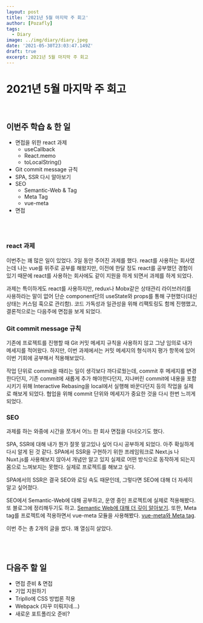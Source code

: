 ```yaml
---
layout: post
title: '2021년 5월 마지막 주 회고'
author: [Pozafly]
tags:
  - Diary
image: ../img/diary/diary.jpeg
date: '2021-05-30T23:03:47.149Z'
draft: true
excerpt: 2021년 5월 마지막 주 회고
---
```


# 2021년 5월 마지막 주 회고

<br/>

## 이번주 학습 & 한 일

- 면접을 위한 react 과제
  - useCallback
  - React.memo
  - toLocalString()
- Git commit message 규칙
- SPA, SSR 다시 알아보기
- SEO
  - Semantic-Web & Tag
  - Meta Tag
  - vue-meta
- 면접

<br/>

<br/>

### react 과제

이번주는 꽤 많은 일이 있었다. 3일 동안 주어진 과제를 했다. react를 사용하는 회사였는데 나는 vue를 위주로 공부를 해왔지만, 이전에 한달 정도 react를 공부했던 경험이 있기 때문에 react를 사용하는 회사에도 같이 지원을 하게 되면서 과제를 하게 되었다.

과제는 특이하게도 react를 사용하지만, redux나 Mobx같은 상태관리 라이브러리를 사용하라는 말이 없어 단순 component단의 useState와 props를 통해 구현했다(대신 상태는 커스텀 훅으로 관리함). 코드 가독성과 일관성을 위해 리팩토링도 함께 진행했고, 결론적으로는 다음주에 면접을 보게 되었다.

### Git commit message 규칙

기존에 프로젝트를 진행할 때 Git 커밋 메세지 규칙을 사용하지 않고 그냥 임의로 내가 메세지를 적어왔다. 하지만, 이번 과제에서는 커밋 메세지의 형식까지 평가 항목에 있어 이번 기회에 공부해서 적용해보았다.

작업 단위로 commit을 때리는 일이 생각보다 까다로웠는데, commit 후 메세지를 변경한다던지, 기존 commit에 새롭게 추가 해야한다던지, 지나버린 commit에 내용을 포함시키기 위해 Interactive Rebasing을 local에서 실행해 바꾼다던지 등의 작업을 실제로 해보게 되었다. 협업을 위해 commit 단위와 메세지가 중요한 것을 다시 한번 느끼게 되었다.

### SEO

과제를 하는 와중에 시간을 쪼개서 어느 한 회사 면접을 다녀오기도 했다.

SPA, SSR에 대해 내가 뭔가 잘못 알고있나 싶어 다시 공부하게 되었다. 아주 확실하게 다시 알게 된 것 같다. SPA에서 SSR을 구현하기 위한 프레임워크로 Next.js 나 Nuxt.js를 사용해보지 않아서 개념만 알고 있지 실제로 어떤 방식으로 동작하게 되는지 몸으로 느껴보지는 못했다. 실제로 프로젝트를 해보고 싶다.

SPA에서의 SSR은 결국 SEO와 로딩 속도 때문인데, 그렇다면 SEO에 대해 더 자세히 알고 싶어졌다.

SEO에서 Semantic-Web에 대해 공부하고, 운영 중인 프로젝트에 실제로 적용해봤다. 또 블로그에 정리해두기도 하고. [Semantic Web에 대해 더 깊이 알아보기](https://pozafly.github.io/html/semantic-web/). 또한, Meta tag를 프로젝트에 적용하면서 vue-meta 모듈을 사용해봤다. [vue-meta와 Meta tag](https://pozafly.github.io/html/meta-tag-and-vue-meta/).

이번 주는 총 2개의 글을 썼다. 꽤 열심히 살았다.

<br/>

<br/>

## 다음주 할 일

- 면접 준비 & 면접
- 기업 지원하기
- Tripllo에 CSS 방법론 적용
- Webpack (자꾸 미뤄지네...)
- 새로운 포트폴리오 준비?

